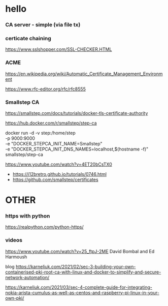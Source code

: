 # hello




### CA server - simple (via file tx)

### certicate chaining

https://www.sslshopper.com/SSL-CHECKER.HTML



### ACME  

https://en.wikipedia.org/wiki/Automatic_Certificate_Management_Environment

https://www.rfc-editor.org/rfc/rfc8555

### Smallstep CA

https://smallstep.com/docs/tutorials/docker-tls-certificate-authority

https://hub.docker.com/r/smallstep/step-ca

docker run -d -v step:/home/step \
    -p 9000:9000 \
    -e "DOCKER_STEPCA_INIT_NAME=Smallstep" \
    -e "DOCKER_STEPCA_INIT_DNS_NAMES=localhost,$(hostname -f)" \
    smallstep/step-ca

https://www.youtube.com/watch?v=4ET20bCsTX0

- https://i12bretro.github.io/tutorials/0746.html
- https://github.com/smallstep/certificates

# OTHER

### https with python

https://realpython.com/python-https/

### videos

https://www.youtube.com/watch?v=25_ftpJ-2ME
David Bombal and Ed Harmoush




blog 
https://karneliuk.com/2021/02/sec-3-building-your-own-containerised-pki-root-ca-with-linux-and-docker-to-simplify-and-secure-network-automation/

https://karneliuk.com/2021/03/sec-4-complete-guide-for-integrating-nokia-arista-cumulus-as-well-as-centos-and-raspberry-pi-linux-in-your-own-pki/

